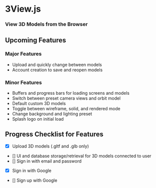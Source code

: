 # 3View.js
### View 3D Models from the Browser

## Upcoming Features
### Major Features
- Upload and quickly change between models 
- Account creation to save and reopen models

### Minor Features
- Buffers and progress bars for loading screens and models
- Switch between preset camera views and orbit model
- Default custom 3D models
- Toggle between wireframe, solid, and rendered mode
- Change background and lighting preset
- Splash logo on initial load

## Progress Checklist for Features
- [x] Upload 3D models (.gltf and .glb only)
- [] UI and database storage/retrieval for 3D models connected to user
- [] Sign in with email and password
- [x] Sign in with Google
- [] Sign up with Google